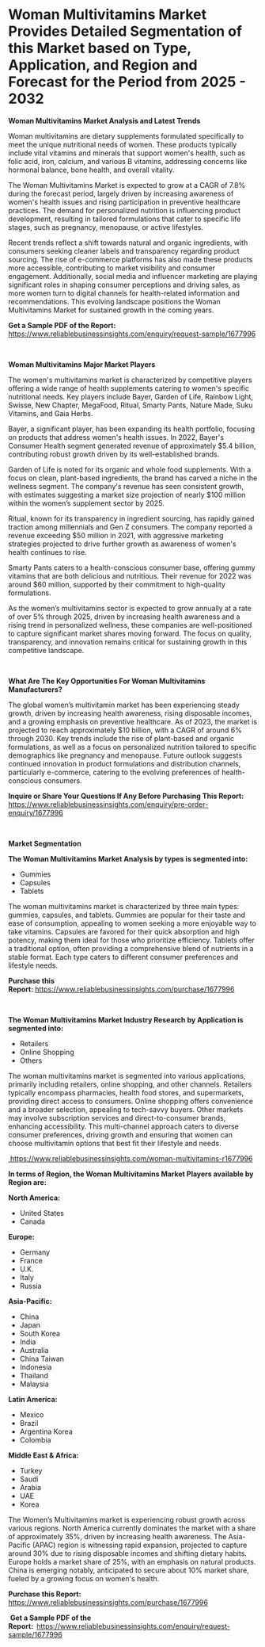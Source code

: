 <p><h1>Woman Multivitamins Market Provides Detailed Segmentation of this Market based on Type, Application, and Region and Forecast for the Period from 2025 - 2032</h1></p><p><strong>Woman Multivitamins Market Analysis and Latest Trends</strong></p>
<p><p>Woman multivitamins are dietary supplements formulated specifically to meet the unique nutritional needs of women. These products typically include vital vitamins and minerals that support women's health, such as folic acid, iron, calcium, and various B vitamins, addressing concerns like hormonal balance, bone health, and overall vitality.</p><p>The Woman Multivitamins Market is expected to grow at a CAGR of 7.8% during the forecast period, largely driven by increasing awareness of women's health issues and rising participation in preventive healthcare practices. The demand for personalized nutrition is influencing product development, resulting in tailored formulations that cater to specific life stages, such as pregnancy, menopause, or active lifestyles.</p><p>Recent trends reflect a shift towards natural and organic ingredients, with consumers seeking cleaner labels and transparency regarding product sourcing. The rise of e-commerce platforms has also made these products more accessible, contributing to market visibility and consumer engagement. Additionally, social media and influencer marketing are playing significant roles in shaping consumer perceptions and driving sales, as more women turn to digital channels for health-related information and recommendations. This evolving landscape positions the Woman Multivitamins Market for sustained growth in the coming years.</p></p>
<p><strong>Get a Sample PDF of the Report:&nbsp;</strong> <a href="https://www.reliablebusinessinsights.com/enquiry/request-sample/1677996?utm_campaign=3368&utm_medium=2&utm_source=Github&utm_content=ia&utm_term=19042025&utm_id=woman-multivitamins">https://www.reliablebusinessinsights.com/enquiry/request-sample/1677996</a></p>
<p>&nbsp;</p>
<p><strong>Woman Multivitamins Major Market Players</strong></p>
<p><p>The women's multivitamins market is characterized by competitive players offering a wide range of health supplements catering to women's specific nutritional needs. Key players include Bayer, Garden of Life, Rainbow Light, Swisse, New Chapter, MegaFood, Ritual, Smarty Pants, Nature Made, Suku Vitamins, and Gaia Herbs.</p><p>Bayer, a significant player, has been expanding its health portfolio, focusing on products that address women's health issues. In 2022, Bayer's Consumer Health segment generated revenue of approximately $5.4 billion, contributing robust growth driven by its well-established brands.</p><p>Garden of Life is noted for its organic and whole food supplements. With a focus on clean, plant-based ingredients, the brand has carved a niche in the wellness segment. The company's revenue has seen consistent growth, with estimates suggesting a market size projection of nearly $100 million within the women’s supplement sector by 2025.</p><p>Ritual, known for its transparency in ingredient sourcing, has rapidly gained traction among millennials and Gen Z consumers. The company reported a revenue exceeding $50 million in 2021, with aggressive marketing strategies projected to drive further growth as awareness of women's health continues to rise.</p><p>Smarty Pants caters to a health-conscious consumer base, offering gummy vitamins that are both delicious and nutritious. Their revenue for 2022 was around $60 million, supported by their commitment to high-quality formulations. </p><p>As the women’s multivitamins sector is expected to grow annually at a rate of over 5% through 2025, driven by increasing health awareness and a rising trend in personalized wellness, these companies are well-positioned to capture significant market shares moving forward. The focus on quality, transparency, and innovation remains critical for sustaining growth in this competitive landscape.</p></p>
<p>&nbsp;</p>
<p><strong>What Are The Key Opportunities For Woman Multivitamins Manufacturers?</strong></p>
<p><p>The global women’s multivitamin market has been experiencing steady growth, driven by increasing health awareness, rising disposable incomes, and a growing emphasis on preventive healthcare. As of 2023, the market is projected to reach approximately $10 billion, with a CAGR of around 6% through 2030. Key trends include the rise of plant-based and organic formulations, as well as a focus on personalized nutrition tailored to specific demographics like pregnancy and menopause. Future outlook suggests continued innovation in product formulations and distribution channels, particularly e-commerce, catering to the evolving preferences of health-conscious consumers.</p></p>
<p><strong>Inquire or Share Your Questions If Any Before Purchasing This Report:</strong> <a href="https://www.reliablebusinessinsights.com/enquiry/pre-order-enquiry/1677996?utm_campaign=3368&utm_medium=2&utm_source=Github&utm_content=ia&utm_term=19042025&utm_id=woman-multivitamins">https://www.reliablebusinessinsights.com/enquiry/pre-order-enquiry/1677996</a></p>
<p>&nbsp;</p>
<p><strong>Market Segmentation</strong></p>
<p><strong>The Woman Multivitamins Market Analysis by types is segmented into:</strong></p>
<p><ul><li>Gummies</li><li>Capsules</li><li>Tablets</li></ul></p>
<p><p>The woman multivitamins market is characterized by three main types: gummies, capsules, and tablets. Gummies are popular for their taste and ease of consumption, appealing to women seeking a more enjoyable way to take vitamins. Capsules are favored for their quick absorption and high potency, making them ideal for those who prioritize efficiency. Tablets offer a traditional option, often providing a comprehensive blend of nutrients in a stable format. Each type caters to different consumer preferences and lifestyle needs.</p></p>
<p><strong>Purchase this Report:&nbsp;</strong><a href="https://www.reliablebusinessinsights.com/purchase/1677996?utm_campaign=3368&utm_medium=2&utm_source=Github&utm_content=ia&utm_term=19042025&utm_id=woman-multivitamins">https://www.reliablebusinessinsights.com/purchase/1677996</a></p>
<p>&nbsp;</p>
<p><strong>The Woman Multivitamins Market Industry Research by Application is segmented into:</strong></p>
<p><ul><li>Retailers</li><li>Online Shopping</li><li>Others</li></ul></p>
<p><p>The woman multivitamins market is segmented into various applications, primarily including retailers, online shopping, and other channels. Retailers typically encompass pharmacies, health food stores, and supermarkets, providing direct access to consumers. Online shopping offers convenience and a broader selection, appealing to tech-savvy buyers. Other markets may involve subscription services and direct-to-consumer brands, enhancing accessibility. This multi-channel approach caters to diverse consumer preferences, driving growth and ensuring that women can choose multivitamin options that best fit their lifestyle and needs.</p></p>
<p><a href="https://www.reliablebusinessinsights.com/woman-multivitamins-r1677996?utm_campaign=3368&utm_medium=2&utm_source=Github&utm_content=ia&utm_term=19042025&utm_id=woman-multivitamins">&nbsp;https://www.reliablebusinessinsights.com/woman-multivitamins-r1677996</a></p>
<p><strong>In terms of Region, the Woman Multivitamins Market Players available by Region are:</strong></p>
<p>
    <p> <strong> North America: </strong>
        <ul>
            <li>United States</li>
            <li>Canada</li>
        </ul>
        </p> 
    <p> <strong> Europe: </strong>
        <ul>
            <li>Germany</li>
            <li>France</li>
            <li>U.K.</li>
            <li>Italy</li>
            <li>Russia</li>
        </ul>
        </p> 
    <p> <strong> Asia-Pacific: </strong>
        <ul>
            <li>China</li>
            <li>Japan</li>
            <li>South Korea</li>
            <li>India</li>
            <li>Australia</li>
            <li>China Taiwan</li>
            <li>Indonesia</li>
            <li>Thailand</li>
            <li>Malaysia</li>
        </ul>
        </p> 
    <p> <strong> Latin America: </strong>
        <ul>
            <li>Mexico</li>
            <li>Brazil</li>
            <li>Argentina Korea</li>
            <li>Colombia</li>
        </ul>
        </p> 
    <p> <strong> Middle East & Africa: </strong>
        <ul>
            <li>Turkey</li>
            <li>Saudi</li>
            <li>Arabia</li>
            <li>UAE</li>
            <li>Korea</li>
        </ul>
    </p>
    </p>
<p><p>The Women’s Multivitamins market is experiencing robust growth across various regions. North America currently dominates the market with a share of approximately 35%, driven by increasing health awareness. The Asia-Pacific (APAC) region is witnessing rapid expansion, projected to capture around 30% due to rising disposable incomes and shifting dietary habits. Europe holds a market share of 25%, with an emphasis on natural products. China is emerging notably, anticipated to secure about 10% market share, fueled by a growing focus on women's health.</p></p>
<p><strong>Purchase this Report: </strong><a href="https://www.reliablebusinessinsights.com/purchase/1677996?utm_campaign=3368&utm_medium=2&utm_source=Github&utm_content=ia&utm_term=19042025&utm_id=woman-multivitamins">https://www.reliablebusinessinsights.com/purchase/1677996</a></p>
<p>&nbsp;<strong>Get a Sample PDF of the Report:&nbsp;&nbsp;</strong><a href="https://www.reliablebusinessinsights.com/enquiry/request-sample/1677996?utm_campaign=3368&utm_medium=2&utm_source=Github&utm_content=ia&utm_term=19042025&utm_id=woman-multivitamins">https://www.reliablebusinessinsights.com/enquiry/request-sample/1677996</a></p>
<p><strong></strong></p>
<p><p></p><p></p><p></p></p>